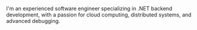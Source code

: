 I'm an experienced software engineer specializing in .NET backend development, with a passion for cloud computing, distributed systems, and advanced debugging.

<!--
**MaximTkachenko/MaximTkachenko** is a ✨ _special_ ✨ repository because its `README.md` (this file) appears on your GitHub profile.

Hi there 👋

Here are some ideas to get you started:

- 🔭 I’m currently working on ...
- 🌱 I’m currently learning ...
- 👯 I’m looking to collaborate on ...
- 🤔 I’m looking for help with ...
- 💬 Ask me about ...
- 📫 How to reach me: ...
- 😄 Pronouns: ...
- ⚡ Fun fact: ...
-->
